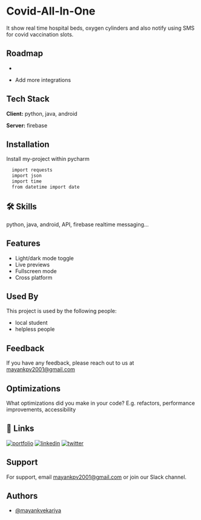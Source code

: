 
# Covid-All-In-One

It show real time hospital beds, oxygen cylinders and also notify using SMS for covid vaccination slots.

## Roadmap

- 

- Add more integrations


## Tech Stack

**Client:** python, java, android

**Server:** firebase


## Installation

Install my-project within pycharm

```bash
  import requests
  import json
  import time
  from datetime import date   
```
    
## 🛠 Skills
python, java, android, API, firebase realtime messaging...


## Features

- Light/dark mode toggle
- Live previews
- Fullscreen mode
- Cross platform


## Used By

This project is used by the following people:

- local student
- helpless people


## Feedback

If you have any feedback, please reach out to us at mayankpv2001@gmail.com


## Optimizations

What optimizations did you make in your code? E.g. refactors, performance improvements, accessibility


## 🔗 Links
[![portfolio](https://img.shields.io/badge/my_portfolio-000?style=for-the-badge&logo=ko-fi&logoColor=white)](https://katherinempeterson.com/)
[![linkedin](https://img.shields.io/badge/linkedin-0A66C2?style=for-the-badge&logo=linkedin&logoColor=white)](https://www.linkedin.com/)
[![twitter](https://img.shields.io/badge/twitter-1DA1F2?style=for-the-badge&logo=twitter&logoColor=white)](https://twitter.com/)


## Support

For support, email mayankpv2001@gmail.com or join our Slack channel.


## Authors

- [@mayankvekariya](https://www.github.com/octokatherine)

